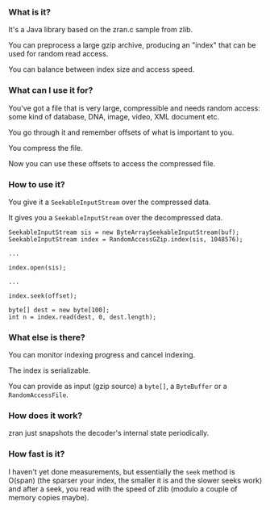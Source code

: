 ### What is it? ###
It's a Java library based on the zran.c sample from zlib.

You can preprocess a large gzip archive, producing an "index" that can be used for random read access.

You can balance between index size and access speed.

### What can I use it for? ###
You've got a file that is very large, compressible and needs random access: some kind of database, DNA, image, video, XML document etc.

You go through it and remember offsets of what is important to you.

You compress the file.

Now you can use these offsets to access the compressed file.

### How to use it? ###
You give it a `SeekableInputStream` over the compressed data.

It gives you a `SeekableInputStream` over the decompressed data.
```
SeekableInputStream sis = new ByteArraySeekableInputStream(buf);
SeekableInputStream index = RandomAccessGZip.index(sis, 1048576);

...

index.open(sis);

...

index.seek(offset);

byte[] dest = new byte[100];
int n = index.read(dest, 0, dest.length);
```

### What else is there? ###
You can monitor indexing progress and cancel indexing.

The index is serializable.

You can provide as input (gzip source) a `byte[]`, a `ByteBuffer` or a `RandomAccessFile`.

### How does it work? ###
zran just snapshots the decoder's internal state periodically.

### How fast is it? ###
I haven't yet done measurements, but essentially the `seek` method is O(span) (the sparser your index, the smaller it is and the slower seeks work) and after a seek, you read with the speed of zlib (modulo a couple of memory copies maybe).